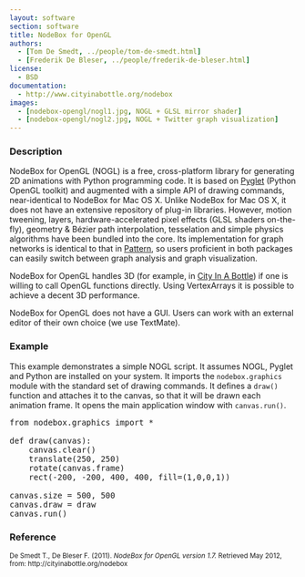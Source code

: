 ```yaml
---
layout: software
section: software
title: NodeBox for OpenGL
authors:
  - [Tom De Smedt, ../people/tom-de-smedt.html]
  - [Frederik De Bleser, ../people/frederik-de-bleser.html]
license:
  - BSD
documentation:
  - http://www.cityinabottle.org/nodebox
images:
  - [nodebox-opengl/nogl1.jpg, NOGL + GLSL mirror shader]
  - [nodebox-opengl/nogl2.jpg, NOGL + Twitter graph visualization]
---
```


<h3>Description</h3>
NodeBox for OpenGL (NOGL) is a free, cross-platform library for generating 2D animations with Python programming code. It is based on <a href="http://www.pyglet.org" class="tag-software">Pyglet</a> (Python OpenGL toolkit) and augmented with a simple API of drawing commands, near-identical to NodeBox for Mac OS X. Unlike NodeBox for Mac OS X, it does not have an extensive repository of plug-in libraries. However, motion tweening, layers, hardware-accelerated pixel effects (GLSL shaders on-the-fly), geometry &amp; Bézier path interpolation, tesselation and simple physics algorithms have been bundled into the core. Its implementation for graph networks is identical to that in <a href="http://www.clips.ua.ac.be/pages/pattern" class="tag-software">Pattern</a>, so users proficient in both packages can easily switch between graph analysis and graph visualization.

NodeBox for OpenGL handles 3D (for example, in <a href="../projects/city-in-a-bottle.html" class="tag-project">City In A Bottle</a>) if one is willing to call OpenGL functions directly. Using VertexArrays it is possible to achieve a decent 3D performance. 

NodeBox for OpenGL does not have a GUI. Users can work with an external editor of their own choice (we use TextMate).

<h3>Example</h3>
This example demonstrates a simple NOGL script. It assumes NOGL, Pyglet and Python are installed on your system. It imports the <code>nodebox.graphics</code> module with the standard set of drawing commands. It defines a <code>draw()</code> function and attaches it to the canvas, so that it will be drawn each animation frame. It opens the main application window with <code>canvas.run()</code>.

<pre class="brush:python;">
from nodebox.graphics import *

def draw(canvas):
    canvas.clear()
    translate(250, 250)
    rotate(canvas.frame)
    rect(-200, -200, 400, 400, fill=(1,0,0,1))

canvas.size = 500, 500
canvas.draw = draw
canvas.run()
</pre>

<h3>Reference</h3>

<p class="cite"><small>De Smedt T., De Bleser F. (2011). <cite>NodeBox for OpenGL version 1.7.</cite> Retrieved May 2012, from: http://cityinabottle.org/nodebox</small></p>
